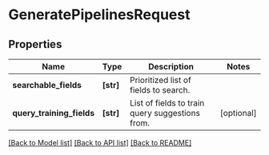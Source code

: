 # GeneratePipelinesRequest


## Properties
Name | Type | Description | Notes
------------ | ------------- | ------------- | -------------
**searchable_fields** | **[str]** | Prioritized list of fields to search. | 
**query_training_fields** | **[str]** | List of fields to train query suggestions from. | [optional] 

[[Back to Model list]](../README.md#documentation-for-models) [[Back to API list]](../README.md#documentation-for-api-endpoints) [[Back to README]](../README.md)


